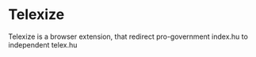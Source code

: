 # Telexize
 Telexize is a browser extension, that redirect 
pro-government index.hu to independent telex.hu
